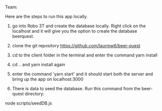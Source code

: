 Team:

Here are the steps to run this app locally.

1) go into Robo 3T and create the database locally.  Right click on the localhost and it will give you the option to create the database beerquest.

2) clone the git repository https://github.com/laurmw6/beer-quest

3) cd to the client folder in the terminal and enter the command yarn install

4) cd .. and yarn install again

5) enter the command 'yarn start' and it should start both the server and bring up the app on localhost:3000

6) There is data to seed the database.  Run this command from the beer-quest directory:

node scripts/seedDB.js
